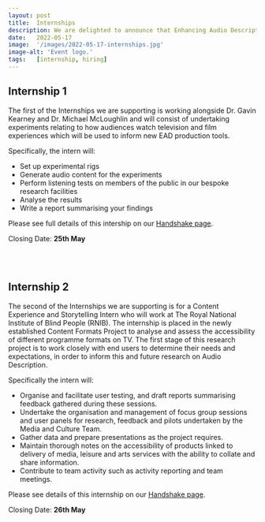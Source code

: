 ```yaml
---
layout: post
title:  Internships
description: We are delighted to announce that Enhancing Audio Description II will be supporting a number of internships throughout the course of the 4 year project. The initial two internships are now being advertised to students across the University of York and are currently open for applications!
date:   2022-05-17
image:  '/images/2022-05-17-internships.jpg'
image-alt: 'Event logo.'
tags:   [internship, hiring]
---  
```


## Internship 1
The first of the Internships we are supporting is working alongside Dr. Gavin Kearney and Dr. Michael McLoughlin and will consist of undertaking experiments relating to how audiences watch television and film experiences which will be used to inform new EAD production tools. 

Specifically, the intern will:

- Set up experimental rigs
- Generate audio content for the experiments
- Perform listening tests on members of the public in our bespoke research facilities
- Analyse the results 
- Write a report summarising your findings


Please see full details of this intership on our [Handshake page](https://york.joinhandshake.co.uk/jobs/44460/share_preview).

Closing Date: **25th May** 

<br><br>

## Internship 2
The second of the Internships we are supporting is for a Content Experience and Storytelling Intern who will work at The Royal National Institute of Blind People (RNIB). The internship is placed in the newly established Content Formats Project to analyse and assess the accessibility of different programme formats on TV. The first stage of this research project is to work closely with end users to determine their needs and expectations, in order to inform this and future research on Audio Description. 

Specifically the intern will:

- Organise and facilitate user testing, and draft reports summarising feedback gathered during these sessions.
- Undertake the organisation and management of focus group sessions and user panels for research, feedback and pilots undertaken by the Media and Culture Team.
- Gather data and prepare presentations as the project requires. 
- Maintain thorough notes on the accessibility of products linked to delivery of media, leisure and arts services with the ability to collate and share information.
- Contribute to team activity such as activity reporting and team meetings.

Please see details of this internship on our [Handshake page](https://york.joinhandshake.co.uk/jobs/45543/share_preview).

Closing Date: **26th May**